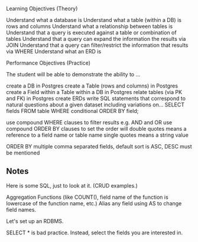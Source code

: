 Learning Objectives (Theory)

Understand what a database is
Understand what a table (within a DB) is rows and columns
Understand what a relationship between tables is
Understand that a query is executed against a table or combination of tables
Understand that a query can expand the information the results via JOIN
Understand that a query can filter/restrict the information that results via WHERE
Understand what an ERD is

Performance Objectives (Practice)

The student will be able to demonstrate the ability to ...

create a DB in Postgres
create a Table (rows and columns) in Postgres
create a Field within a Table within a DB in Postgres
relate tables (via PK and FK) in Postgres
create ERDs 
write SQL statements that correspond to natural questions 
    about a given dataset including variations on...
    SELECT fields FROM table WHERE conditional ORDER BY field;

use compound WHERE clauses to filter results e.g. AND and OR 
use compound ORDER BY clauses to set the order will 
double quotes means a reference to a field name or table name
single quotes means a string value

ORDER BY multiple comma separated fields, default sort is ASC, DESC must be mentioned

Notes
-----

Here is some SQL, just to look at it. (CRUD examples.)

Aggregation Functions (like COUNT(), field name of the function is lowercase of the function name, etc.)
Alias any field using AS to change field names.

Let's set up an RDBMS.

SELECT * is bad practice. Instead, select the fields you are interested in.

